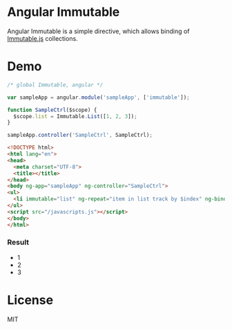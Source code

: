 # Angular Immutable

Angular Immutable is a simple directive, which allows binding of [Immutable.js](https://github.com/facebook/immutable-js) collections.

# Demo

```javascript
/* global Immutable, angular */

var sampleApp = angular.module('sampleApp', ['immutable']);

function SampleCtrl($scope) {
  $scope.list = Immutable.List([1, 2, 3]);
}

sampleApp.controller('SampleCtrl', SampleCtrl);
```

```html
<!DOCTYPE html>
<html lang="en">
<head>
  <meta charset="UTF-8">
  <title></title>
</head>
<body ng-app="sampleApp" ng-controller="SampleCtrl">
<ul>
  <li immutable="list" ng-repeat="item in list track by $index" ng-bind="item"></li>
</ul>
<script src="/javascripts.js"></script>
</body>
</html>
```

### Result

* 1
* 2
* 3

# License

MIT